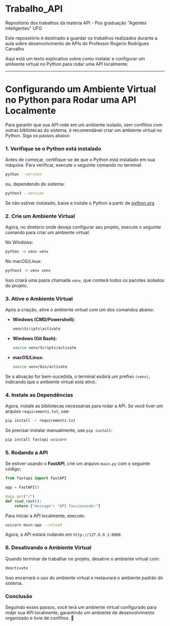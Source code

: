 # Trabalho_API
Repositório dos trabalhos da materia API - Pos graduação "Agentes inteligentes" UFG

 Este reposotório é destinado a guardar os trabalhos realizados durante a aula sobre desenvolvimento de APIs do Professor Rogerio Rodrigues Carvalho

Aqui está um texto explicativo sobre como instalar e configurar um ambiente virtual no Python para rodar uma API localmente:

---

# Configurando um Ambiente Virtual no Python para Rodar uma API Localmente

Para garantir que sua API rode em um ambiente isolado, sem conflitos com outras bibliotecas do sistema, é recomendável criar um ambiente virtual no Python. Siga os passos abaixo:

### 1. Verifique se o Python está instalado
Antes de começar, certifique-se de que o Python está instalado em sua máquina. Para verificar, execute o seguinte comando no terminal:

```bash
python --version
```
ou, dependendo do sistema:
```bash
python3 --version
```

Se não estiver instalado, baixe e instale o Python a partir de [python.org](https://www.python.org/).

### 2. Crie um Ambiente Virtual
Agora, no diretório onde deseja configurar seu projeto, execute o seguinte comando para criar um ambiente virtual:

No Windows:
```bash
python -m venv venv
```

No macOS/Linux:
```bash
python3 -m venv venv
```

Isso criará uma pasta chamada `venv`, que conterá todos os pacotes isolados do projeto.

### 3. Ative o Ambiente Virtual
Após a criação, ative o ambiente virtual com um dos comandos abaixo:

- **Windows (CMD/Powershell):**
  ```bash
  venv\Scripts\activate
  ```
  
- **Windows (Git Bash):**
  ```bash
  source venv/Scripts/activate
  ```

- **macOS/Linux:**
  ```bash
  source venv/bin/activate
  ```

Se a ativação for bem-sucedida, o terminal exibirá um prefixo `(venv)`, indicando que o ambiente virtual está ativo.

### 4. Instale as Dependências
Agora, instale as bibliotecas necessárias para rodar a API. Se você tiver um arquivo `requirements.txt`, use:

```bash
pip install -r requirements.txt
```

Se precisar instalar manualmente, use `pip install`:

```bash
pip install fastapi uvicorn
```

### 5. Rodando a API
Se estiver usando o **FastAPI**, crie um arquivo `main.py` com o seguinte código:

```python
from fastapi import FastAPI

app = FastAPI()

@app.get("/")
def read_root():
    return {"message": "API funcionando!"}
```

Para iniciar a API localmente, execute:

```bash
uvicorn main:app --reload
```

Agora, a API estará rodando em `http://127.0.0.1:8000`.

### 6. Desativando o Ambiente Virtual
Quando terminar de trabalhar no projeto, desative o ambiente virtual com:

```bash
deactivate
```

Isso encerrará o uso do ambiente virtual e restaurará o ambiente padrão do sistema.

### Conclusão
Seguindo esses passos, você terá um ambiente virtual configurado para rodar sua API localmente, garantindo um ambiente de desenvolvimento organizado e livre de conflitos. 🚀
